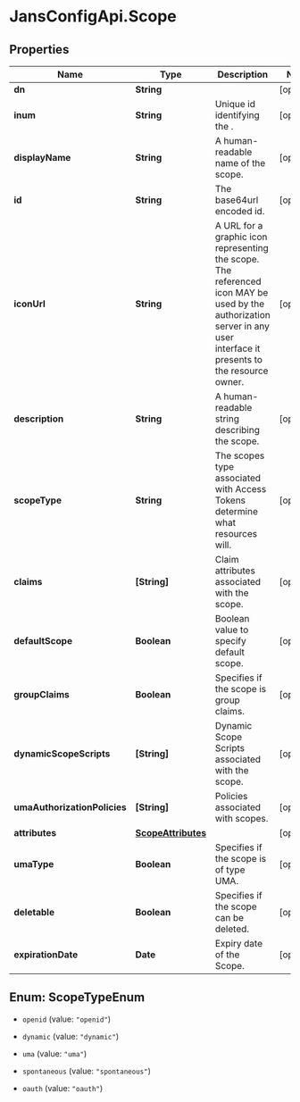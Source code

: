 # JansConfigApi.Scope

## Properties

Name | Type | Description | Notes
------------ | ------------- | ------------- | -------------
**dn** | **String** |  | [optional] 
**inum** | **String** | Unique id identifying the . | [optional] 
**displayName** | **String** | A human-readable name of the scope. | [optional] 
**id** | **String** | The base64url encoded id. | [optional] 
**iconUrl** | **String** | A URL for a graphic icon representing the scope. The referenced icon MAY be used by the authorization server in any user interface it presents to the resource owner. | [optional] 
**description** | **String** | A human-readable string describing the scope. | [optional] 
**scopeType** | **String** | The scopes type associated with Access Tokens determine what resources will. | [optional] 
**claims** | **[String]** | Claim attributes associated with the scope. | [optional] 
**defaultScope** | **Boolean** | Boolean value to specify default scope. | [optional] 
**groupClaims** | **Boolean** | Specifies if the scope is group claims. | [optional] 
**dynamicScopeScripts** | **[String]** | Dynamic Scope Scripts associated with the scope. | [optional] 
**umaAuthorizationPolicies** | **[String]** | Policies associated with scopes. | [optional] 
**attributes** | [**ScopeAttributes**](ScopeAttributes.md) |  | [optional] 
**umaType** | **Boolean** | Specifies if the scope is of type UMA. | [optional] 
**deletable** | **Boolean** | Specifies if the scope can be deleted. | [optional] 
**expirationDate** | **Date** | Expiry date of the Scope. | [optional] 



## Enum: ScopeTypeEnum


* `openid` (value: `"openid"`)

* `dynamic` (value: `"dynamic"`)

* `uma` (value: `"uma"`)

* `spontaneous` (value: `"spontaneous"`)

* `oauth` (value: `"oauth"`)




